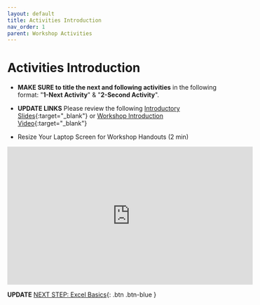 ```yaml
---
layout: default
title: Activities Introduction
nav_order: 1
parent: Workshop Activities
---
```

# Activities Introduction

- **MAKE SURE to title the next and following activities** in the following format: "**1-Next Activity**" & "**2-Second Activity**".
- **UPDATE LINKS** Please review the following [Introductory Slides](https://docs.google.com/presentation/d/1hjgyXWqlEb3NijemjMQwqBDszmIAMjI3TJn58lE0Mm8/edit#slide=id.g7d261d3503_1_0){:target="_blank"} or [Workshop Introduction Video](https://www.youtube.com/watch?v=0LHKWZ18UEc){:target="_blank"}


- Resize Your Laptop Screen for Workshop Handouts (2 min)<br>
<iframe width="560" height="315" src="https://www.youtube.com/embed/Igk5hZUfzN0" title="YouTube video player" frameborder="0" allow="accelerometer; autoplay; clipboard-write; encrypted-media; gyroscope; picture-in-picture" allowfullscreen></iframe>

**UPDATE**
[NEXT STEP: Excel Basics](basics-data-cleaning.html){: .btn .btn-blue }

